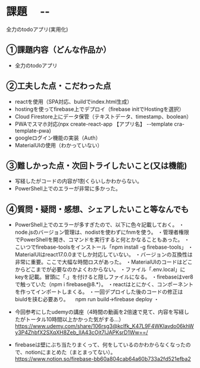 # 課題　 --
全力のtodoアプリ(実用化)

## ①課題内容（どんな作品か）
- 全力のtodoアプリ

## ②工夫した点・こだわった点
- reactを使用（SPA対応、buildでindex.html生成）
- hostingを使ってfirebase上でデプロイ（firebase initでHostingを選択）
- Cloud Firestore上にデータ保管（テキストデータ、timestamp、boolean）
- PWAでスマホ対応(npx create-react-app 【アプリ名】 --template cra-template-pwa)
- googleログイン機能の実装（Auth）
- MaterialUIの使用（わかっていない）

## ③難しかった点・次回トライしたいこと(又は機能)
- 写経したがコードの内容が1割くらいしかわからない。
- PowerShell上でのエラーが非常に多かった。

## ④質問・疑問・感想、シェアしたいこと等なんでも
- PowerShell上でのエラーが多すぎたので、以下に色々記載しておく。
・node.jsのバージョン管理は、nodistを使わずにfnmを使う。
・管理者権限でPowerShellを開き、コマンドを実行すると何とかなることもあった。
・こいつでfirebase-toolsをインストール「npm install -g firebase-tools」
・MaterialUIはreact17.0.0までしか対応していない。
・バージョンの互換性は非常に重要。ここで大幅な時間ロスがあった。
・MaterialUIのコードはどこからどこまでが必要なのかよくわからない。
・ファイル「.env.local」にkeyを記載。冒頭に「.」を付けると隠しファイルになる。
・firebaseはver8で触っていた（npm i firebase@8.*）。
・reactはとにかく、コンポーネントを作ってインポートしまくる。
・一回デプロイした後のコードの修正はbiuldを挟む必要あり。
　npm run build→firebase deploy
・

- 今回参考にしたudemyの講座（4時間の動画を2倍速で見て、内容を写経したがトータル10時間以上かかった気がする…）
https://www.udemy.com/share/106rsg3@kcIfk_K47L9F4WKIavdo06khWy3P4ZhbfX2SXqXH8Zeb_lIA43cOjt7IJAPKsrD1Ww==/
- firebaseは壁にぶち当たりまくって、何をしているのかわからなくなったので、notionにまとめた（まとまってない）。
https://www.notion.so/firebase-bb60a804cab64a60b733a2fd521efba2
